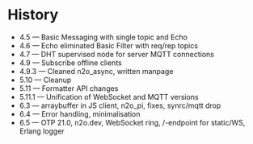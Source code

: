 # History

* 4.5 — Basic Messaging with single topic and Echo
* 4.6 — Echo eliminated Basic Filter with req/rep topics
* 4.7 — DHT supervised node for server MQTT connections
* 4.9 — Subscribe offline clients
* 4.9.3 — Cleaned n2o_async, written manpage
* 5.10 — Cleanup
* 5.11 — Formatter API changes
* 5.11.1 — Unification of WebSocket and MQTT versions
* 6.3 — arraybuffer in JS client, n2o_pi, fixes, synrc/mqtt drop
* 6.4 — Error handling, minimalisation
* 6.5 — OTP 21.0, n2o.dev, WebSocket ring, /-endpoint for static/WS, Erlang logger
